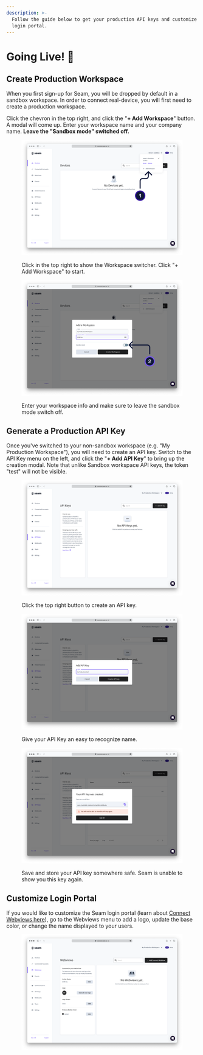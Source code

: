 ```yaml
---
description: >-
  Follow the guide below to get your production API keys and customize your
  login portal.
---
```


# Going Live! 🛫

## Create Production Workspace

When you first sign-up for Seam, you will be dropped by default in a sandbox workspace. In order to connect real-device, you will first need to create a production workspace.&#x20;

Click the chevron in the top right, and click the "**+ Add Workspace**" button. A modal will come up. Enter your workspace name and your company name. **Leave the "Sandbox mode" switched off.**&#x20;

<figure><img src="../.gitbook/assets/create-workspace.png" alt=""><figcaption><p>Click in the top right to show the Workspace switcher. Click "+ Add Workspace" to start.</p></figcaption></figure>

<figure><img src="../.gitbook/assets/nonsandbox-mode.png" alt=""><figcaption><p>Enter your workspace info and make sure to leave the sandbox mode switch off.</p></figcaption></figure>

## Generate a Production API Key

Once you've switched to your non-sandbox workspace (e.g. "My Production Workspace"), you will need to create an API key. Switch to the API Key menu on the left, and click the "**+ Add API Key**" to bring up the creation modal.  Note that unlike Sandbox workspace API keys, the token "test" will not be visible.

<figure><img src="../.gitbook/assets/Screenshot 2023-06-09 at 4.22.46 PM.png" alt=""><figcaption><p>Click the top right button to create an API key.</p></figcaption></figure>

<figure><img src="../.gitbook/assets/image (30).png" alt=""><figcaption><p>Give your API Key an easy to recognize name.</p></figcaption></figure>

<figure><img src="../.gitbook/assets/image (29).png" alt=""><figcaption><p>Save and store your API key somewhere safe. Seam is unable to show you this key again.</p></figcaption></figure>



## Customize Login Portal

If you would like to customize the Seam login portal (learn about [Connect Webviews here](../core-concepts/connect-webviews.md)), go to the Webviews menu to add a logo, update the base color, or change the name displayed to your users.

<figure><img src="../.gitbook/assets/customize-login-portal.png" alt=""><figcaption></figcaption></figure>

